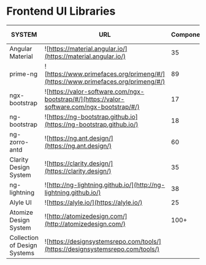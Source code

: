# Frontend UI Libraries

| SYSTEM                       | URL                                                                                         | Components | Size (MiB) | Customization | Documentation   | Used by | Contributors | Forks | Open issues | Closed issues | StackOverflow | SO unanswered | License |
| ---------------------------- | ------------------------------------------------------------------------------------------- | ---------- | ---------- | ------------- | --------------- | ------- | ------------ | ----- | ----------- | ------------- | ------------- | ------------- | ------- |
| Angular Material             | ![https://material.angular.io/](https://material.angular.io/)                               | 35         | 4.28       | Will: Complex | Will: Very good | Unknown | 392          | 4817  | 1643        | 7996          | 9206          | 3566          | MIT     |
| prime-ng                     | ![https://www.primefaces.org/primeng/#/](https://www.primefaces.org/primeng/#/)             | 89         | 2.65       | Will: Complex | Will: Regular   | 18464   | 260          | 2588  | 875         | 5743          | 2410          | 1136          | MIT     |
| ngx-bootstrap                | ![https://valor-software.com/ngx-bootstrap/#/](https://valor-software.com/ngx-bootstrap/#/) | 17         | 3          | Will: Unclear | Will: Very good | 38006   | 231          | 1470  | 309         | 2314          | 608           | 305           | MIT     |
| ng-bootstrap                 | ![https://ng-bootstrap.github.io](https://ng-bootstrap.github.io/)                          | 18         | 1.32       | Will: Unclear | Will: Very good | 71907   | 102          | 1201  | 217         | 1600          | 1163          | 478           | MIT     |
| ng-zorro-antd                | ![https://ng.ant.design/](https://ng.ant.design/)                                           | 60         | 10.79      | Will: Complex | Will: Good      | 4402    | 92           | 1747  | 174         | 2367          | 48            | 27            | MIT     |
| Clarity Design System        | ![https://clarity.design/](https://clarity.design/)                                         | 35         | 1.03       | Will: Unclear | Will: Good      | 1630    | 56           | 502   | 383         | 1958          | 279           | 103           | MIT     |
| ng-lightning                 | ![http://ng-lightning.github.io/](http://ng-lightning.github.io/)                           | 38         | 2.03       | Will: Complex | Will: Good      | 235     | 11           | 110   | 9           | 138           | 19            | 11            | MIT     |
| Alyle UI                     | ![https://alyle.io/](https://alyle.io/)                                                     | 25         | 2.07       | Will: Regular | Will: Good      | 45      | 4            | 14    | 9           | 12            | 4             | 2             | MIT     |
| Atomize Design System        | ![http://atomizedesign.com/](http://atomizedesign.com/)                                     | 100+       | 12         |               |                 |         |              |       |             |               |               |               |
| Collection of Design Systems | ![https://designsystemsrepo.com/tools/](https://designsystemsrepo.com/tools/)               |            |            |               |                 |         |              |       |             |               |               |               |
